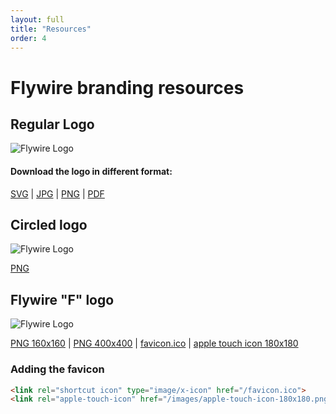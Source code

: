 ```yaml
---
layout: full
title: "Resources"
order: 4
---
```


# Flywire branding resources

## Regular Logo

![Flywire Logo](/images/flywire-logo.jpg "Flywire Logo")

#### Download the logo in different format:
[SVG](/images/flywire-logo.svg) | [JPG](/images/flywire-logo.jpg) | [PNG](/images/flywire-logo.png) | [PDF](/images/flywire-logo.pdf)


## Circled logo

![Flywire Logo](/images/flywire-circle-logo.png "Flywire Circle Logo")

[PNG](/images/flywire-circle-logo.png)


## Flywire "F" logo

![Flywire Logo](/images/logo-160x160.png "Flywire Logo")

[PNG 160x160](/images/logo-160x160.png) | [PNG 400x400](/images/logo-400x400.png) | [favicon.ico](/images/favicon.ico) | [apple touch icon 180x180](/images/apple-touch-icon-180x180.png)

### Adding the favicon

```html
<link rel="shortcut icon" type="image/x-icon" href="/favicon.ico">
<link rel="apple-touch-icon" href="/images/apple-touch-icon-180x180.png">
```
